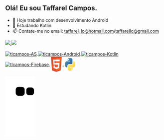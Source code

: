 ## Olá! Eu sou Taffarel Campos.

- 👀 Hoje trabalho com desenvolvimento Android
- 🌱 Estudando Kotlin
- 📫 Contate-me no email: taffarel_lc@hotmail.com/taffarellc@gmail.com

<div>
  <a href="https://www.linkedin.com/in/taffarelcampos/">
  <img height="185em" src ="https://github-readme-stats.vercel.app/api?username=tlcampos&theme=radical&show_icons=true"/>
  <img height="185em" src ="https://github-readme-stats.vercel.app/api/top-langs/?username=tlcampos&-compactlangs-16&theme=radical"/> 
</div>

<div style="display: inline_block"><br>
  <img align="center" alt="tlcampos-AS" height="50" width="40" src="https://cdn.jsdelivr.net/gh/devicons/devicon@latest/icons/androidstudio/androidstudio-original.svg">
  <img align="center" alt="tlcampos-Android" height="50" width="40" src="https://cdn.jsdelivr.net/gh/devicons/devicon@latest/icons/android/android-original.svg">
  <img align="center" alt="tlcampos-Kotlin" height="50" width="40" src="https://cdn.jsdelivr.net/gh/devicons/devicon@latest/icons/kotlin/kotlin-original.svg">
  <img align="center" alt="tlcampos-Firebase" height="50" width="40" src="https://cdn.jsdelivr.net/gh/devicons/devicon@latest/icons/firebase/firebase-original-wordmark.svg">
  <img align="center" alt="tlcampos-HTML" height="50" width="40" src="https://raw.githubusercontent.com/devicons/devicon/master/icons/html5/html5-original.svg">
  <img align="center" alt="tlcampos-Python" height="50" width="40" src="https://raw.githubusercontent.com/devicons/devicon/master/icons/python/python-original.svg">
</div>

![snake gif](https://github.com/tlcampos/tlcampos/blob/output/github-contribution-grid-snake.gif)
